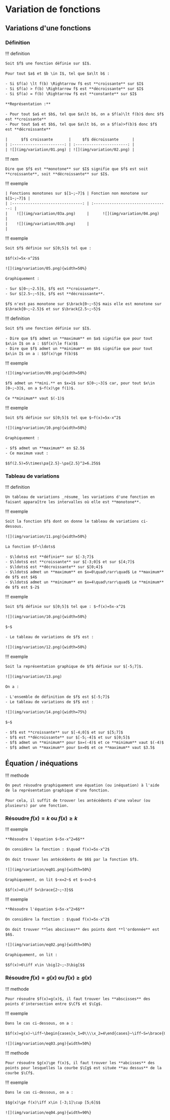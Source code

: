 # Variation de fonctions

## Variations d'une fonctions

### Définition

!!! definition

    Soit $f$ une fonction définie sur $I$.

    Pour tout $a$ et $b \in I$, tel que $a\lt b$ :

    - Si $f(a) \lt f(b) \Rightarrow f$ est **croissante** sur $I$
    - Si $f(a) > f(b) \Rightarrow f$ est **décroissante** sur $I$
    - Si $f(a) = f(b) \Rightarrow f$ est **constante** sur $I$

    **Représentation :**

    - Pour tout $a$ et $b$, tel que $a\lt b$, on a $f(a)\lt f(b)$ donc $f$ est **croissante**
    - Pour tout $a$ et $b$, tel que $a\lt b$, on a $f(a)>f(b)$ donc $f$ est **décroissante**

    |      $f$ croissante       |     $f$ décroissante      |
    | :-----------------------: | :-----------------------: |
    | ![](img/variation/01.png) | ![](img/variation/02.png) |

!!! rem

    Dire que $f$ est **monotone** sur $I$ signifie que $f$ est soit **croissante**, soit **décroissante** sur $I$.

!!! exemple

    | Fonctions monotones sur $[1~;~7]$ | Fonction non monotone sur $[1~;~7]$ |
    | :-------------------------------: | :---------------------------------: |
    |    ![](img/variation/03a.png)     |      ![](img/variation/04.png)      |
    |    ![](img/variation/03b.png)     |                                     |

!!! exemple

    Soit $f$ définie sur $[0;5]$ tel que :

    $$f(x)=5x-x^2$$

    ![](img/variation/05.png){width=50%}

    Graphiquement :

    - Sur $[0~;~2.5]$, $f$ est **croissante**.
    - Sur $[2.5~;~5]$, $f$ est **décroissante**.

    $f$ n'est pas monotone sur $\brack{0~;~5}$ mais elle est monotone sur $\brack{0~;~2.5}$ et sur $\brack{2.5~;~5}$

!!! definition

    Soit $f$ une fonction définie sur $I$.

    - Dire que $f$ admet un **maximum** en $a$ signifie que pour tout $x\in I$ on a : $$f(x)\le f(a)$$
    - Dire que $f$ admet un **minimum** en $b$ signifie que pour tout $x\in I$ on a : $$f(x)\ge f(b)$$

!!! exemple

    ![](img/variation/09.png){width=50%}

    $f$ admet un **mini.** en $x=1$ sur $[0~;~3]$ car, pour tout $x\in [0~;~3]$, on a $~f(x)\ge f(1)$.

    Ce **minimum** vaut $(-1)$

!!! exemple

    Soit $f$ définie sur $[0;5]$ tel que $~f(x)=5x-x^2$

    ![](img/variation/10.png){width=50%}

    Graphiquement :

    - $f$ admet un **maximum** en $2.5$
    - Ce maximum vaut :

    $$f(2.5)=5\times\pa{2.5}-\pa{2.5}^2=6.25$$

### Tableau de variations

!!! definition

    Un tableau de variations _résume_ les variations d'une fonction en faisant apparaître les intervalles où elle est **monotone**.

!!! exemple

    Soit la fonction $f$ dont on donne le tableau de variations ci-dessous.

    ![](img/variation/11.png){width=50%}

    La fonction $f~\ldots$

    - $\ldots$ est **définie** sur $[-3;7]$
    - $\ldots$ est **croissante** sur $[-3;0]$ et sur $[4;7]$
    - $\ldots$ est **décroissante** sur $[0;4]$
    - $\ldots$ admet un **maximum** en $x=0\quad\rarr\quad$ Le **maximum** de $f$ est $4$
    - $\ldots$ admet un **minimum** en $x=4\quad\rarr\quad$ Le **minimum** de $f$ est $-2$

!!! exemple

    Soit $f$ définie sur $[0;5]$ tel que : $~f(x)=5x-x^2$

    ![](img/variation/10.png){width=50%}

    $~$

    - Le tableau de variations de $f$ est :

    ![](img/variation/12.png){width=50%}

!!! exemple

    Soit la représentation graphique de $f$ définie sur $[-5;7]$.

    ![](img/variation/13.png)

    On a :

    - L'ensemble de définition de $f$ est $[-5;7]$
    - Le tableau de variations de $f$ est :

    ![](img/variation/14.png){width=75%}

    $~$

    - $f$ est **croissante** sur $[-4;0]$ et sur $[5;7]$
    - $f$ est **décroissante** sur $[-5;-4]$ et sur $[0;5]$
    - $f$ admet un **minimum** pour $x=(-4)$ et ce **minimum** vaut $(-4)$
    - $f$ admet un **maximum** pour $x=0$ et ce **maximum** vaut $3.5$

## Équation / inéquations

!!! methode

    On peut résoudre graphiquement une équation (ou inéquation) à l'aide de la représentation graphique d'une fonction.

    Pour cela, il suffit de trouver les antécédents d'une valeur (ou plusieurs) par une fonction.

### Résoudre $f(x)=k$ ou $f(x)\ge k$

!!! exemple

    **Résoudre l'équation $~5x-x^2=6$**

    On considère la fonction : $\quad f(x)=5x-x^2$

    On doit trouver les antécédents de $6$ par la fonction $f$.

    ![](img/variation/eq01.png){width=50%}

    Graphiquement, on lit $~x=2~$ et $~x=3~$

    $$f(x)=6\iff S=\brace{2~;~3}$$

!!! exemple

    **Résoudre l'équation $~5x-x^2>6$**

    On considère la fonction : $\quad f(x)=5x-x^2$

    On doit trouver **les abscisses** des points dont **l'ordonnée** est $6$.

    ![](img/variation/eq02.png){width=50%}

    Graphiquement, on lit :

    $$f(x)>6\iff x\in \big]2~;~3\big[$$

### Résoudre $f(x)=g(x)$ ou $f(x)\ge g(x)$

!!! methode

    Pour résoudre $f(x)=g(x)$, il faut trouver les **abscisses** des points d'intersection entre $\Cf$ et $\Cg$.

!!! exemple

    Dans le cas ci-dessous, on a :

    $$f(x)=g(x)~\iff~\begin{cases}x_1=0\\\\x_2=4\end{cases}~\iff~S=\brace{0~;~4}$$

    ![](img/variation/eq03.png){width=50%}

!!! methode

    Pour résoudre $g(x)\ge f(x)$, il faut trouver les **abcisses** des points pour lesquelles la courbe $\Cg$ est située **au dessus** de la courbe $\Cf$.

!!! exemple

    Dans le cas ci-dessous, on a :

    $$g(x)\ge f(x)\iff x\in [-3;1]\cup [5;6]$$

    ![](img/variation/eq04.png){width=90%}
